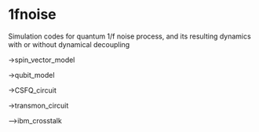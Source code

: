 # 1fnoise

Simulation codes for quantum 1/f noise process, and its resulting dynamics with or without dynamical decoupling

->spin_vector_model

->qubit_model

->CSFQ_circuit 

->transmon_circuit 

-->ibm_crosstalk
